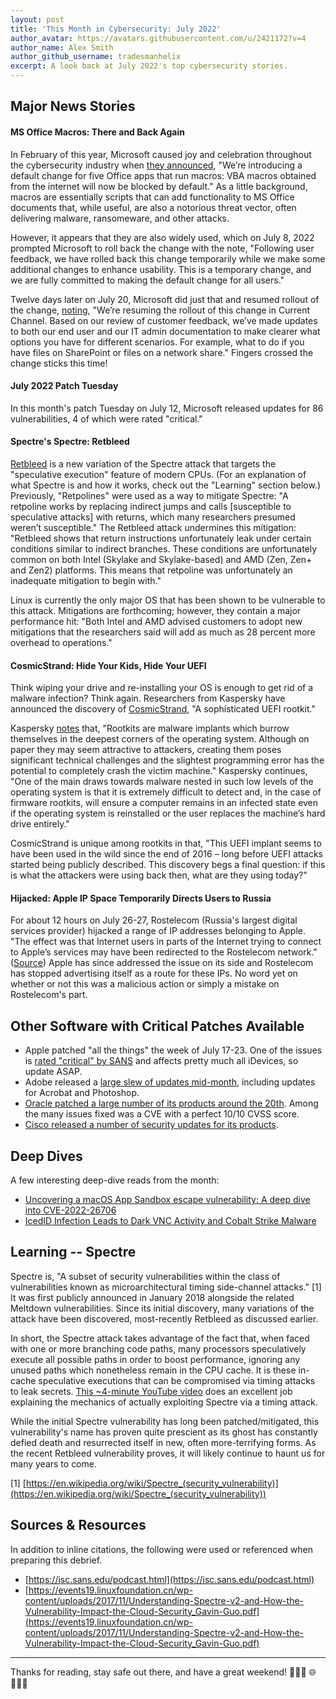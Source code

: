 ```yaml
---
layout: post
title: 'This Month in Cybersecurity: July 2022'
author_avatar: https://avatars.githubusercontent.com/u/2421172?v=4
author_name: Alex Smith
author_github_username: tradesmanhelix
excerpt: A look back at July 2022's top cybersecurity stories.
---
```


##  Major News Stories
#### MS Office Macros: There and Back Again
In February of this year, Microsoft caused joy and celebration throughout the cybersecurity industry when [they announced](https://techcommunity.microsoft.com/t5/microsoft-365-blog/helping-users-stay-safe-blocking-internet-macros-by-default-in/ba-p/3071805), "We’re introducing a default change for five Office apps that run macros: VBA macros obtained from the internet will now be blocked by default." As a little background, macros are essentially scripts that can add functionality to MS Office documents that, while useful, are also a notorious threat vector, often delivering malware, ransomeware, and other attacks.

However, it appears that they are also widely used, which on July 8, 2022 prompted Microsoft to roll back the change with the note, "Following user feedback, we have rolled back this change temporarily while we make some additional changes to enhance usability. This is a temporary change, and we are fully committed to making the default change for all users."

Twelve days later on July 20, Microsoft did just that and resumed rollout of the change, [noting](https://techcommunity.microsoft.com/t5/microsoft-365-blog/helping-users-stay-safe-blocking-internet-macros-by-default-in/ba-p/3071805), "We’re resuming the rollout of this change in Current Channel. Based on our review of customer feedback, we’ve made updates to both our end user and our IT admin documentation to make clearer what options you have for different scenarios. For example, what to do if you have files on SharePoint or files on a network share." Fingers crossed the change sticks this time!

#### July 2022 Patch Tuesday
In this month's patch Tuesday on July 12, Microsoft released updates for 86 vulnerabilities, 4 of which were rated "critical."

#### Spectre's Spectre: Retbleed
[Retbleed](https://arstechnica.com/information-technology/2022/07/intel-and-amd-cpus-vulnerable-to-a-new-speculative-execution-attack/?comments=1) is a new variation of the Spectre attack that targets the "speculative execution" feature of modern CPUs. (For an explanation of what Spectre is and how it works, check out the "Learning" section below.) Previously, "Retpolines" were used as a way to mitigate Spectre: "A retpoline works by replacing indirect jumps and calls [susceptible to speculative attacks] with returns, which many researchers presumed weren’t susceptible." The Retbleed attack undermines this mitigation: "Retbleed shows that return instructions unfortunately leak under certain conditions similar to indirect branches. These conditions are unfortunately common on both Intel (Skylake and Skylake-based) and AMD (Zen, Zen+ and Zen2) platforms. This means that retpoline was unfortunately an inadequate mitigation to begin with."

Linux is currently the only major OS that has been shown to be vulnerable to this attack. Mitigations are forthcoming; however, they contain a major performance hit: "Both Intel and AMD advised customers to adopt new mitigations that the researchers said will add as much as 28 percent more overhead to operations."

#### CosmicStrand: Hide Your Kids, Hide Your UEFI
Think wiping your drive and re-installing your OS is enough to get rid of a malware infection? Think again. Researchers from Kaspersky have announced the discovery of [CosmicStrand](https://arstechnica.com/information-technology/2022/07/researchers-unpack-unkillable-uefi-rootkit-that-survives-os-reinstalls/), "A sophisticated UEFI rootkit."

Kaspersky [notes](https://securelist.com/cosmicstrand-uefi-firmware-rootkit/106973/) that, "Rootkits are malware implants which burrow themselves in the deepest corners of the operating system. Although on paper they may seem attractive to attackers, creating them poses significant technical challenges and the slightest programming error has the potential to completely crash the victim machine." Kaspersky continues, "One of the main draws towards malware nested in such low levels of the operating system is that it is extremely difficult to detect and, in the case of firmware rootkits, will ensure a computer remains in an infected state even if the operating system is reinstalled or the user replaces the machine’s hard drive entirely."

CosmicStrand is unique among rootkits in that, "This UEFI implant seems to have been used in the wild since the end of 2016 – long before UEFI attacks started being publicly described. This discovery begs a final question: if this is what the attackers were using back then, what are they using today?"

#### Hijacked: Apple IP Space Temporarily Directs Users to Russia
For about 12 hours on July 26-27, Rostelecom (Russia's largest digital services provider) hijacked a range of IP addresses belonging to Apple. "The effect was that Internet users in parts of the Internet trying to connect to Apple’s services may have been redirected to the Rostelecom network." ([Source](https://www.manrs.org/2022/07/for-12-hours-was-part-of-apple-engineerings-network-hijacked-by-russias-rostelecom/)) Apple has since addressed the issue on its side and Rostelecom has stopped advertising itself as a route for these IPs. No word yet on whether or not this was a malicious action or simply a mistake on Rostelecom's part.

## Other Software with Critical Patches Available
* Apple patched "all the things" the week of July 17-23. One of the issues is [rated "critical" by SANS](https://isc.sans.edu/diary/Apple+Patches+Everything+Day/28862) and affects pretty much all iDevices, so update ASAP.
* Adobe released a [large slew of updates mid-month](https://helpx.adobe.com/security/security-bulletin.html), including updates for Acrobat and Photoshop.
* [Oracle patched a large number of its products around the 20th](https://www.oracle.com/security-alerts/cpujul2022.html). Among the many issues fixed was a CVE with a perfect 10/10 CVSS score.
* [Cisco released a number of security updates for its products](https://tools.cisco.com/security/center/publicationListing.x?).


## Deep Dives
A few interesting deep-dive reads from the month:
* [Uncovering a macOS App Sandbox escape vulnerability: A deep dive into CVE-2022-26706](https://www.microsoft.com/security/blog/2022/07/13/uncovering-a-macos-app-sandbox-escape-vulnerability-a-deep-dive-into-cve-2022-26706/)
* [IcedID Infection Leads to Dark VNC Activity and Cobalt Strike Malware](https://isc.sans.edu/diary//28884)

## Learning -- Spectre
Spectre is, "A subset of security vulnerabilities within the class of vulnerabilities known as microarchitectural timing side-channel attacks." [1] It was first publicly announced in January 2018 alongside the related Meltdown vulnerabilities. Since its initial discovery, many variations of the attack have been discovered, most-recently Retbleed as discussed earlier.

In short, the Spectre attack takes advantage of the fact that, when faced with one or more branching code paths, many processors speculatively execute all possible paths in order to boost performance, ignoring any unused paths which nonetheless remain in the CPU cache. It is these in-cache speculative executions that can be compromised via timing attacks to leak secrets. [This ~4-minute YouTube video](https://www.youtube.com/watch?v=q3-xCvzBjGs) does an excellent job explaining the mechanics of actually exploiting Spectre via a timing attack.

While the initial Spectre vulnerability has long been patched/mitigated, this vulnerability's name has proven quite prescient as its ghost has constantly defied death and resurrected itself in new, often more-terrifying forms. As the recent Retbleed vulnerability proves, it will likely continue to haunt us for many years to come.

[1] [https://en.wikipedia.org/wiki/Spectre_(security_vulnerability)](https://en.wikipedia.org/wiki/Spectre_(security_vulnerability))  

## Sources & Resources
In addition to inline citations, the following were used or referenced when preparing this debrief.
* [https://isc.sans.edu/podcast.html](https://isc.sans.edu/podcast.html)
* [https://events19.linuxfoundation.cn/wp-content/uploads/2017/11/Understanding-Spectre-v2-and-How-the-Vulnerability-Impact-the-Cloud-Security_Gavin-Guo.pdf](https://events19.linuxfoundation.cn/wp-content/uploads/2017/11/Understanding-Spectre-v2-and-How-the-Vulnerability-Impact-the-Cloud-Security_Gavin-Guo.pdf)

----

Thanks for reading, stay safe out there, and have a great weekend! 👩🏽‍💻 🌐 👨🏻‍💻

